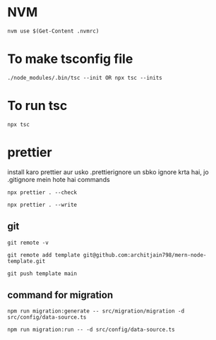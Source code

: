 # NVM

`
nvm use $(Get-Content .nvmrc)
`

# To make tsconfig file

`
./node_modules/.bin/tsc --init
OR
npx tsc --inits
`

# To run tsc
`
npx tsc
`

# prettier

install karo prettier aur usko .prettierignore un sbko ignore krta hai, jo .gitignore mein hote hai commands

`
npx prettier . --check
`

`
npx prettier . --write
`


## git
`
git remote -v
`

`
git remote add template git@github.com:architjain798/mern-node-template.git
`

`
git push template main
`


## command for migration

`
npm run migration:generate -- src/migration/migration -d src/config/data-source.ts
`

`
npm run migration:run -- -d src/config/data-source.ts
`